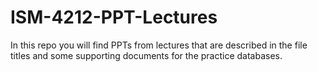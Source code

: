 # ISM-4212-PPT-Lectures
In this repo you will find PPTs from lectures that are described in the file titles and some supporting documents for the practice databases. 
